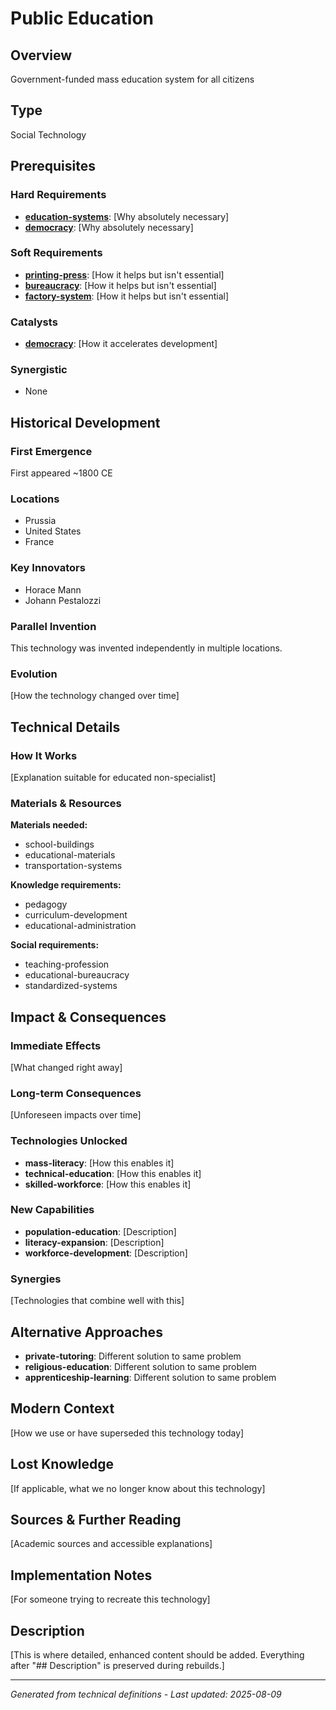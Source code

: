 # Public Education

## Overview
Government-funded mass education system for all citizens

## Type
Social Technology

## Prerequisites

### Hard Requirements
- **[education-systems](../education-systems/README.md)**: [Why absolutely necessary]
- **[democracy](../democracy/README.md)**: [Why absolutely necessary]

### Soft Requirements
- **[printing-press](../printing-press/README.md)**: [How it helps but isn't essential]
- **[bureaucracy](../bureaucracy/README.md)**: [How it helps but isn't essential]
- **[factory-system](../factory-system/README.md)**: [How it helps but isn't essential]

### Catalysts
- **[democracy](../democracy/README.md)**: [How it accelerates development]

### Synergistic
- None

## Historical Development

### First Emergence
First appeared ~1800 CE

### Locations
- Prussia
- United States
- France

### Key Innovators
- Horace Mann
- Johann Pestalozzi

### Parallel Invention
This technology was invented independently in multiple locations.

### Evolution
[How the technology changed over time]

## Technical Details

### How It Works
[Explanation suitable for educated non-specialist]

### Materials & Resources
**Materials needed:**
- school-buildings
- educational-materials
- transportation-systems


**Knowledge requirements:**
- pedagogy
- curriculum-development
- educational-administration


**Social requirements:**
- teaching-profession
- educational-bureaucracy
- standardized-systems

## Impact & Consequences

### Immediate Effects
[What changed right away]

### Long-term Consequences
[Unforeseen impacts over time]

### Technologies Unlocked
- **mass-literacy**: [How this enables it]
- **technical-education**: [How this enables it]
- **skilled-workforce**: [How this enables it]

### New Capabilities
- **population-education**: [Description]
- **literacy-expansion**: [Description]
- **workforce-development**: [Description]

### Synergies
[Technologies that combine well with this]

## Alternative Approaches
- **private-tutoring**: Different solution to same problem
- **religious-education**: Different solution to same problem
- **apprenticeship-learning**: Different solution to same problem

## Modern Context
[How we use or have superseded this technology today]

## Lost Knowledge
[If applicable, what we no longer know about this technology]

## Sources & Further Reading
[Academic sources and accessible explanations]

## Implementation Notes
[For someone trying to recreate this technology]

## Description





[This is where detailed, enhanced content should be added. Everything after "## Description" is preserved during rebuilds.]

---
*Generated from technical definitions - Last updated: 2025-08-09*

